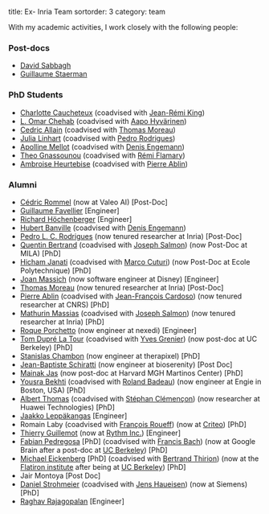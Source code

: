 title: Ex- Inria Team
sortorder: 3
category: team

With my academic activities, I work closely with the following people:

<!-- ### Engineers -->

### Post-docs

  - [David Sabbagh](https://github.com/DavidSabbagh)
  - [Guillaume Staerman](https://guillaumestaermanml.github.io)

### PhD Students

  - [Charlotte Caucheteux](https://charlottecaucheteux.github.io/) (coadvised with [Jean-Rémi King](https://lsp.dec.ens.fr/fr/member/64687/jean-remi-king))
  - [L. Omar Chehab](https://l-omar-chehab.github.io/) (coadvised with [Aapo Hyvärinen](https://www.cs.helsinki.fi/u/ahyvarin/))
  - [Cedric Allain](https://github.com/CedricAllain) (coadvised with [Thomas Moreau](https://tommoral.github.io/about.html))
  - [Julia Linhart](https://github.com/JuliaLinhart) (coadvised with [Pedro Rodrigues](https://plcrodrigues.github.io))
  - [Apolline Mellot](https://github.com/apmellot) (coadvised with [Denis Engemann](https://denis-engemann.de))
  - [Theo Gnassounou](https://github.com/tgnassou) (coadvised with [Rémi Flamary](https://remi.flamary.com/))
  - [Ambroise Heurtebise](https://github.com/AmbroiseHeurtebise) (coadvised with [Pierre Ablin](https://pierreablin.com))

### Alumni

  - [Cédric Rommel](https://cedricrommel.github.io/) (now at Valeo AI) [Post-Doc]
  - [Guillaume Favellier](https://github.com/GuillaumeFavelier) [Engineer]
  - [Richard Höchenberger](https://hoechenberger.net/) [Engineer]
  - [Hubert Banville](https://hubertjb.github.io/) (coadvised with [Denis Engemann](http://www.denis-engemann.de/))
  - [Pedro L. C. Rodrigues](https://plcrodrigues.github.io) (now tenured researcher at Inria) [Post-Doc]
  - [Quentin Bertrand](https://qb3.github.io/) (coadvised with [Joseph Salmon](http://josephsalmon.eu)) (now Post-Doc at MILA) [PhD]
  - [Hicham Janati](https://hichamjanati.github.io) (coadvised with [Marco Cuturi](http://marcocuturi.net/)) (now Post-Doc at Ecole Polytechnique) [PhD]
  - [Joan Massich](https://github.com/massich) (now software engineer at Disney) [Engineer]
  - [Thomas Moreau](https://tommoral.github.io/about.html) (now tenured researcher at Inria) [Post-Doc]
  - [Pierre Ablin](https://pierreablin.com) (coadvised with [Jean-François Cardoso](http://perso.telecom-paristech.fr/~cardoso/)) (now tenured researcher at CNRS) [PhD]
  - [Mathurin Massias](https://mathurinm.github.io) (coadvised with [Joseph Salmon](http://josephsalmon.eu)) (now tenured researcher at Inria) [PhD]
  - [Roque Porchetto](https://www.linkedin.com/in/roque-porchetto-74897b31/) (now engineer at nexedi) [Engineer]
  - [Tom Dupré La Tour](https://www.researchgate.net/profile/Tom_Dupre_La_Tour) (coadvised with [Yves Grenier](http://perso.telecom-paristech.fr/~grenier/)) (now post-doc at UC Berkeley) [PhD]
  - [Stanislas Chambon](https://slasnista.github.io) (now engineer at therapixel) [PhD]
  - [Jean-Baptiste Schiratti](https://scholar.google.fr/citations?user=PBEJzOcAAAAJ&hl=fr) (now engineer at bioserenity) [Post Doc]
  - [Mainak Jas](http://perso.telecom-paristech.fr/~mjas/) (now post-doc at Harvard MGH Martinos Center) [PhD]
  - [Yousra Bekhti](https://sites.google.com/site/yousrabekhti/) (coadvised with [Roland Badeau](http://perso.telecom-paristech.fr/~rbadeau/)) (now engineer at Engie in Boston, USA) [PhD]
  - [Albert Thomas](https://albertcthomas.github.io/) (coadvised with [Stéphan Clémençon](http://perso.telecom-paristech.fr/~clemenco/Home.html)) (now researcher at Huawei Technologies) [PhD]
  - [Jaakko Leppäkangas](https://github.com/jaeilepp) [Engineer]
  - Romain Laby (coadvised with [François Roueff](http://perso.telecom-paristech.fr/~roueff/)) (now at [Criteo](http://www.criteo.com)) [PhD]
  - [Thierry Guillemot](https://github.com/tguillemot) (now at [Rythm Inc.](https://dreem.com/fr/)) [Engineer]
  - [Fabian Pedregosa](http://fseoane.net/) [PhD] (coadvised with [Francis Bach](http://www.di.ens.fr/~fbach/)) (now at Google Brain after a post-doc at [UC Berkeley](http://www.berkeley.edu/)) [PhD]
  - [Michael Eickenberg](http://eickenberg.github.io/) [PhD] (coadvised with [Bertrand Thirion](https://pages.saclay.inria.fr/bertrand.thirion/)) (now at the [Flatiron institute](https://www.simonsfoundation.org/flatiron/) after being at [UC Berkeley](http://www.berkeley.edu/)) [PhD]
  - Jair Montoya [Post Doc]
  - [Daniel Strohmeier](https://www.tu-ilmenau.de/bmti/fachgebiete/biomedizinische-technik/dipl-ing-daniel-strohmeier/) (coadvised with [Jens Haueisen](https://www.tu-ilmenau.de/bmti/fachgebiete/biomedizinische-technik/prof-dr-ing-habil-jens-haueisen/)) (now at Siemens) [PhD]
  - [Raghav Rajagopalan](https://github.com/rvraghav93) [Engineer]
